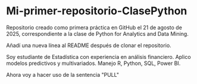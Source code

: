 # Mi-primer-repositorio-ClasePython

Repositorio creado como primera práctica en GitHub el 21 de agosto de 2025, correspondiente a la clase de Python for Analytics and Data Mining.



Añadí una nueva línea al README después de clonar el repositorio.



Soy estudiante de Estadística con experiencia en análisis financiero. Aplico modelos predictivos y multivariados. Manejo R, Python, SQL, Power BI.



Ahora voy a hacer uso de la sentencia "PULL"
